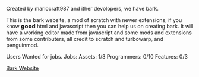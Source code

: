 Created by mariocraft987 and ither devolopers, we have bark.

This is the bark website, a mod of scratch with newer extensions, if you know 𝗴𝗼𝗼𝗱 html and javascript then you can help us on creating bark.
It will have a working editor made from javascript and some mods and extensions from some contributers,
all credit to scratch and turbowarp, and penguinmod.

Users Wanted for jobs.
Jobs: 
Assets: 1/3
Programmers: 0/10
Features: 0/3

[Bark Website](https://mariocraft987.github.io/bark.github.io/Home.html)
